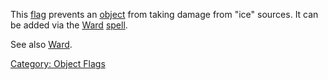 This [flag](:Category:_Object_Flags "wikilink") prevents an
[object](:Category:_Objects "wikilink") from taking damage from "ice"
sources. It can be added via the [Ward](Ward "wikilink")
[spell](:Category:_Spells "wikilink").

See also [Ward](Ward "wikilink").

[Category: Object Flags](Category:_Object_Flags "wikilink")
